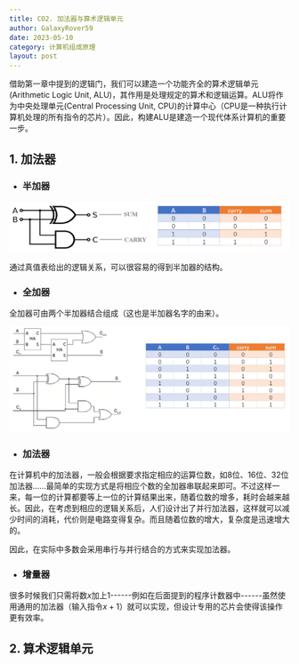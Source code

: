 ```yaml
---
title: CO2. 加法器与算术逻辑单元
author: GalaxyRover59
date: 2023-05-10
category: 计算机组成原理
layout: post
---
```



借助第一章中提到的逻辑门，我们可以建造一个功能齐全的算术逻辑单元(Arithmetic Logic Unit, ALU)，其作用是处理规定的算术和逻辑运算。ALU将作为中央处理单元(Central Processing Unit, CPU)的计算中心（CPU是一种执行计算机处理的所有指令的芯片）。因此，构建ALU是建造一个现代体系计算机的重要一步。

## 1. 加法器

- ### 半加器

![半加器逻辑图与真值表](/images/Half-adder.png "半加器")

通过真值表给出的逻辑关系，可以很容易的得到半加器的结构。

- ### 全加器

全加器可由两个半加器结合组成（这也是半加器名字的由来）。

![全加器逻辑图与真值表](/images/Full-adder.png "全加器")

- ### 加法器

在计算机中的加法器，一般会根据要求指定相应的运算位数，如8位、16位、32位加法器......最简单的实现方式是将相应个数的全加器串联起来即可。不过这样一来，每一位的计算都要等上一位的计算结果出来，随着位数的增多，耗时会越来越长。因此，在考虑到相应的逻辑关系后，人们设计出了并行加法器，这样就可以减少时间的消耗，代价则是电路变得复杂。而且随着位数的增大，复杂度是迅速增大的。

因此，在实际中多数会采用串行与并行结合的方式来实现加法器。

- ### 增量器

很多时候我们只需将数$x$加上1------例如在后面提到的程序计数器中------虽然使用通用的加法器（输入指令$x+1$）就可以实现，但设计专用的芯片会使得该操作更有效率。

## 2. 算术逻辑单元

